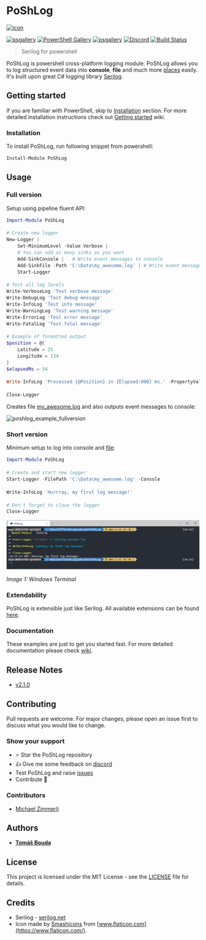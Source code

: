 # PoShLog

[![icon](https://github.com/PoShLog/PoShLog/blob/master/images/icons/poshlog-icon-64.png?raw=true)](https://github.com/PoShLog/PoShLog)

[![psgallery](https://img.shields.io/powershellgallery/v/poshlog.svg)](https://www.powershellgallery.com/packages/PoShLog/) [![PowerShell Gallery](https://img.shields.io/powershellgallery/p/poshlog?color=blue)](https://www.powershellgallery.com/packages/PoShLog/) [![psgallery](https://img.shields.io/powershellgallery/dt/poshlog.svg)](https://www.powershellgallery.com/packages/PoShLog/) [![Discord](https://img.shields.io/discord/693754316305072199?color=orange&label=discord)](https://discord.gg/FVdVxuw) [![Build Status](https://tomlabscloud.visualstudio.com/PoShLog/_apis/build/status/PoShLog.PoShLog?branchName=master)](https://tomlabscloud.visualstudio.com/PoShLog/_build/latest?definitionId=15&branchName=master)

>Serilog for powershell

PoShLog is powershell cross-platform logging module. PoShLog allows you to log structured event data into **console**, **file** and much more [places](https://github.com/PoShLog/PoShLog/wiki/Sinks) easily.
It's built upon great C# logging library [Serilog](https://serilog.net/).

## Getting started

If you are familiar with PowerShell, skip to [Installation](#installation) section. For more detailed installation instructions check out [Getting started](https://github.com/PoShLog/PoShLog/wiki/Getting-started) wiki.

### Installation

To install PoShLog, run following snippet from powershell:

```ps1
Install-Module PoShLog
```

## Usage

### Full version

Setup using pipeline fluent API:

```ps1
Import-Module PoShLog

# Create new logger
New-Logger |
    Set-MinimumLevel -Value Verbose |
    # You can add as many sinks as you want
    Add-SinkConsole |   # Write event messages to console
    Add-SinkFile -Path 'C:\Data\my_awesome.log' | # Write event messages to file
    Start-Logger

# Test all log levels
Write-VerboseLog 'Test verbose message'
Write-DebugLog 'Test debug message'
Write-InfoLog 'Test info message'
Write-WarningLog 'Test warning message'
Write-ErrorLog 'Test error message'
Write-FatalLog 'Test fatal message'

# Example of formatted output
$position = @{
    Latitude = 25
    Longitude = 134
}
$elapsedMs = 34

Write-InfoLog 'Processed {@Position} in {Elapsed:000} ms.' -PropertyValues $position, $elapsedMs

Close-Logger
```

Creates file [my_awesome.log](https://github.com/PoShLog/PoShLog/blob/master/examples/my_awesome.log.txt) and also outputs event messages to console:

![poshlog_example_fullversion](https://raw.githubusercontent.com/PoShLog/PoShLog/master/images/poshlog_example_fullversion.png)

### Short version

Minimum setup to log into console and [file](https://github.com/PoShLog/PoShLog/blob/master/images/poshlog_example_simplest_file.png):

```ps1
Import-Module PoShLog

# Create and start new logger
Start-Logger -FilePath 'C:\Data\my_awesome.log' -Console

Write-InfoLog 'Hurrray, my first log message!'

# Don't forget to close the logger
Close-Logger
```

![poshlog_example_simplest_console](images/poshlog_example_simplest_console.png)

*Image 1: Windows Terminal*

### Extendability

PoShLog is extensible just like Serilog. All available extensions can be found [here](https://github.com/PoShLog/PoShLog/wiki/Extension-modules).

### Documentation

These examples are just to get you started fast. For more detailed documentation please check [wiki](https://github.com/PoShLog/PoShLog/wiki).

## Release Notes

* [v2.1.0](releaseNotes/v2.1.0.md)

## Contributing

Pull requests are welcome. For major changes, please open an issue first to discuss what you would like to change.

### Show your support

* :star: Star the PoShLog repository
* :thumbsup: Give me some feedback on [discord](https://discord.gg/FVdVxuw)
* Test PoShLog and raise [issues](https://github.com/PoShLog/PoShLog/issues)
* Contribute :rocket:

### Contributors

* [Michael Zimmerli](https://github.com/gitbute)

## Authors

* [**Tomáš Bouda**](http://tomasbouda.cz/)

## License

This project is licensed under the MIT License - see the [LICENSE](LICENSE) file for details.

## Credits

* Serilog - [serilog.net](https://serilog.net/)
* Icon made by [Smashicons](https://smashicons.com/) from [www.flaticon.com](https://www.flaticon.com/).
